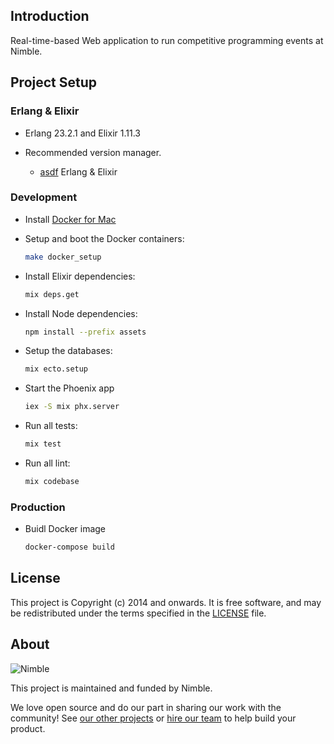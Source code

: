 ## Introduction

Real-time-based Web application to run competitive programming events at Nimble.

## Project Setup

### Erlang & Elixir

* Erlang 23.2.1 and Elixir 1.11.3

* Recommended version manager.

  - [asdf](https://github.com/asdf-vm/asdf) Erlang & Elixir

### Development

* Install [Docker for Mac](https://docs.docker.com/docker-for-mac/install/)

* Setup and boot the Docker containers:

  ```sh
  make docker_setup
  ```

* Install Elixir dependencies:

  ```sh
  mix deps.get
  ```

* Install Node dependencies:

  ```sh
  npm install --prefix assets
  ```

* Setup the databases:

  ```sh
  mix ecto.setup
  ```

* Start the Phoenix app

  ```sh
  iex -S mix phx.server
  ```

* Run all tests:

  ```sh
  mix test 
  ```

* Run all lint:

  ```sh
  mix codebase 
  ```

### Production

* Buidl Docker image

  ```sh
  docker-compose build
  ```

## License

This project is Copyright (c) 2014 and onwards. It is free software,
and may be redistributed under the terms specified in the [LICENSE] file.

[LICENSE]: /LICENSE

## About

![Nimble](https://assets.nimblehq.co/logo/dark/logo-dark-text-160.png)

This project is maintained and funded by Nimble.

We love open source and do our part in sharing our work with the community!
See [our other projects][community] or [hire our team][hire] to help build your product.

[community]: https://github.com/nimblehq
[hire]: https://nimblehq.co/

